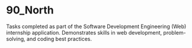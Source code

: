 # 90_North
Tasks completed as part of the Software Development Engineering (Web) internship application. Demonstrates skills in web development, problem-solving, and coding best practices.
